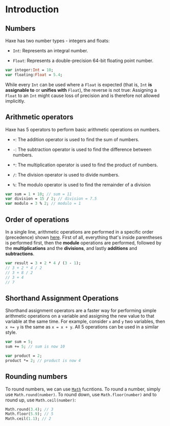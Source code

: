 # Introduction

## Numbers

Haxe has two number types - integers and floats:

- `Int`: Represents an integral number.
  
- `Float`: Represents a double-precision 64-bit floating point number.
  

```haxe
var integer:Int = 10;
var floating:Float = 5.4;
```

While every `Int` can be used where a `Float` is expected (that is, `Int` **is assignable to** or **unifies with** `Float`), the reverse is not true: Assigning a `Float` to an `Int` might cause loss of precision and is therefore not allowed implicitly.

## Arithmetic operators

Haxe has 5 operators to perform basic arithmetic operations on numbers.

- `+`: The addition operator is used to find the sum of numbers.
  
- `-`: The subtraction operator is used to find the difference between numbers.
  
- `*`: The multiplication operator is used to find the product of numbers.
  
- `/`: The division operator is used to divide numbers.
  
- `%`: The modulo operator is used to find the remainder of a division
  

```haxe
var sum = 1 + 10; // sum = 11
var division = 15 / 2; // division = 7.5
var modulo = 3 % 2; // modulo = 1
```

## Order of operations

In a single line, arithmetic operations are performed in a specific order (precedence) shown [here][precedence]. First of all, everything that's inside parentheses is performed first, then the **module** operations are performed, followed by the **multiplications** and the **divisions**, and lastly **additions** and **subtractions**.

```haxe
var result = 3 + 2 * 4 / (3 - 1);
// 3 + 2 * 4 / 2
// 3 + 8 / 2
// 3 + 4
// 7
```

## Shorthand Assignment Operations

Shorthand assignment operators are a faster way for performing simple arithmetic operations on a variable and assigning the new value to that variable at the same time. For example, consider `x` and `y` two variables, then `x += y` is the same as `x = x + y`. All 5 operations can be used in a similar style.

```haxe
var sum = 5;
sum += 5; // sum is now 10

var product = 2;
product *= 2; // product is now 4
```

## Rounding numbers

To round numbers, we can use [`Math`][math] fucntions. To round a number, simply use `Math.round(number)`. To round down, use `Math.floor(number)` and to round up, use `Math.ceil(number)`:

```haxe
Math.round(3.4); // 3
Math.floor(5.9); // 5
Math.ceil(1.1); // 2
```

[precedence]: https://haxe.org/manual/expression-operators-precedence.html
[math]: https://api.haxe.org/Math.html
